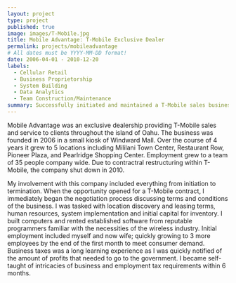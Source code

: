```yaml
---
layout: project
type: project
published: true
image: images/T-Mobile.jpg
title: Mobile Advantage: T-Mobile Exclusive Dealer
permalink: projects/mobileadvantage
# All dates must be YYYY-MM-DD format!
date: 2006-04-01 - 2010-12-20
labels:
  - Cellular Retail
  - Business Proprietorship 
  - System Building
  - Data Analytics
  - Team Construction/Maintenance
summary: Successfully initiated and maintained a T-Mobile sales business from 2006 - 2010 spanning multiple locations statewide. 
---
```


Mobile Advantage was an exclusive dealership providing T-Mobile sales and service to clients throughout the island of Oahu. The business was founded in 2006 in a small kiosk of Windward Mall. Over the course of 4 years it grew to 5 locations including Mililani Town Center, Restaurant Row, Pioneer Plaza, and Pearlridge Shopping Center. Employment grew to a team of 35 people company wide. Due to contractral restructuring within T-Mobile, the company shut down in 2010.  

My involvement with this company included everything from initiation to termination. When the opportunity opened for a T-Mobile contract, I immediately began the negotiation process discussing terms and conditions of the business. I was tasked with location discovery and leasing terms, human resources, system implementation and initial capital for inventory. I built computers and rented established software from reputable programmers familiar with the necessities of the wireless industry. Initial employment included myself and now wife; quickly growing to 3 more employees by the end of the first month to meet consumer demand. Business taxes was a long learning experience as I was quickly notified of the amount of profits that needed to go to the government. I became self-taught of intricacies of business and employment tax requirements within 6 months. 

